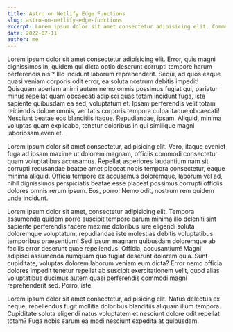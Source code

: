 ```yaml
---
title: Astro on Netlify Edge Functions
slug: astro-on-netlify-edge-functions
excerpt: Lorem ipsum dolor sit amet consectetur adipisicing elit. Commodi expedita nulla saepe porro quod! Consequuntur sapiente asperiores dolore laborum excepturi, at quia, rem eveniet debitis minus, delectus vel nisi impedit.
date: 2022-07-11
author: me
---
```


Lorem ipsum dolor sit amet consectetur adipisicing elit. Error, quis magni dignissimos in, quidem qui dicta optio deserunt corrupti tempore harum perferendis nisi? Illo incidunt laborum reprehenderit. Sequi, ad quos eaque quasi veniam corporis odit error, ea soluta nostrum debitis impedit! Quisquam aperiam animi autem nemo omnis possimus fugiat qui, pariatur minus repellat quam obcaecati adipisci quas totam incidunt fuga, iste sapiente quibusdam ea sed, voluptatum et. Ipsam perferendis velit totam reiciendis dolore omnis, veritatis corporis tempora culpa itaque obcaecati! Nesciunt beatae eos blanditiis itaque. Repudiandae, ipsam. Aliquid, minima voluptas quam explicabo, tenetur doloribus in qui similique magni laboriosam eveniet.

Lorem ipsum dolor sit amet consectetur, adipisicing elit. Vero, itaque eveniet fuga ad ipsam maxime ut dolorem magnam, officiis commodi consectetur quam voluptatibus accusamus. Repellat asperiores laudantium nam sit corrupti recusandae beatae amet placeat nobis tempora consectetur, eaque minima aliquid. Officia tempore ex accusamus doloremque, laborum vel ad, nihil dignissimos perspiciatis beatae esse placeat possimus corrupti officiis dolores omnis rerum ipsum. Eos, porro! Nemo odit, nostrum rem quidem unde incidunt.

Lorem ipsum dolor sit amet, consectetur adipisicing elit. Tempora assumenda quidem porro suscipit tempore earum minima illo deleniti sint sapiente perferendis facere maxime doloribus iure eligendi soluta doloremque voluptatum, repudiandae iste molestias debitis voluptatibus temporibus praesentium! Sed ipsum magnam quibusdam doloremque ab facilis error deserunt quae repellendus. Officia, accusantium! Magni, adipisci assumenda numquam quo fugiat deserunt dolorem quia. Sunt cupiditate, voluptas dolorem laborum veniam eum dicta? Error nemo officia dolores impedit tenetur repellat ab suscipit exercitationem velit, quod alias voluptatibus ducimus autem quasi perferendis commodi magni reprehenderit sed. Porro, iste.

Lorem ipsum dolor sit amet consectetur, adipisicing elit. Natus delectus ex neque, repellendus fugit mollitia doloribus blanditiis aliquam illum tempora. Cupiditate soluta eligendi natus voluptatem et nesciunt dolore odit repellat totam? Fuga nobis earum ea modi nesciunt expedita at quibusdam.